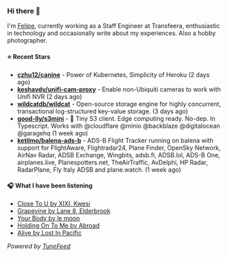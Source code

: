 ### Hi there 👋

I'm [Felipe](https://felipevm.com), currently working as a Staff Engineer at Transfeera, enthusiastic in technology and occasionally write about my experiences. Also a hobby photographer.

#### ⭐ Recent Stars
- **[czhu12/canine](https://github.com/czhu12/canine)** - Power of Kubernetes, Simplicity of Heroku (2 days ago)
- **[keshavdv/unifi-cam-proxy](https://github.com/keshavdv/unifi-cam-proxy)** - Enable non-Ubiquiti cameras to work with Unifi NVR (2 days ago)
- **[wildcatdb/wildcat](https://github.com/wildcatdb/wildcat)** - Open-source storage engine for highly concurrent, transactional log-structured key-value storage. (3 days ago)
- **[good-lly/s3mini](https://github.com/good-lly/s3mini)** - 👶 Tiny S3 client. Edge computing ready. No-dep. In Typescript. Works with @cloudflare @minio @backblaze @digitalocean @garagehq (1 week ago)
- **[ketilmo/balena-ads-b](https://github.com/ketilmo/balena-ads-b)** - ADS-B Flight Tracker running on balena with support for FlightAware, Flightradar24, Plane Finder, OpenSky Network, AirNav Radar, ADSB Exchange, Wingbits, adsb.fi, ADSB.lol, ADS-B One, airplanes.live, Planespotters.net, TheAirTraffic, AvDelphi, HP Radar, RadarPlane, Fly Italy ADSB and plane.watch. (1 week ago)

#### 🎧 What I have been listening
- [Close To U by XIXI, Kwesi](https://open.spotify.com/track/0K1zA0SZDijI0K7Y8oNFqp)
- [Grapevine by Lane 8, Elderbrook](https://open.spotify.com/track/2a2Yb7fc67EzRUVpYTUyZq)
- [Your Body by le moon](https://open.spotify.com/track/0nl942hhvEAeF6w4qfw919)
- [Holding On To Me by Abroad](https://open.spotify.com/track/7yLiJIGqXcCIymbRROzpv9)
- [Alive by Lost In Pacific](https://open.spotify.com/track/006gRhPpVt7I0Xe7C7ULkF)

_Powered by [TuneFeed](https://tunefeed.app?ref=github.com)_
